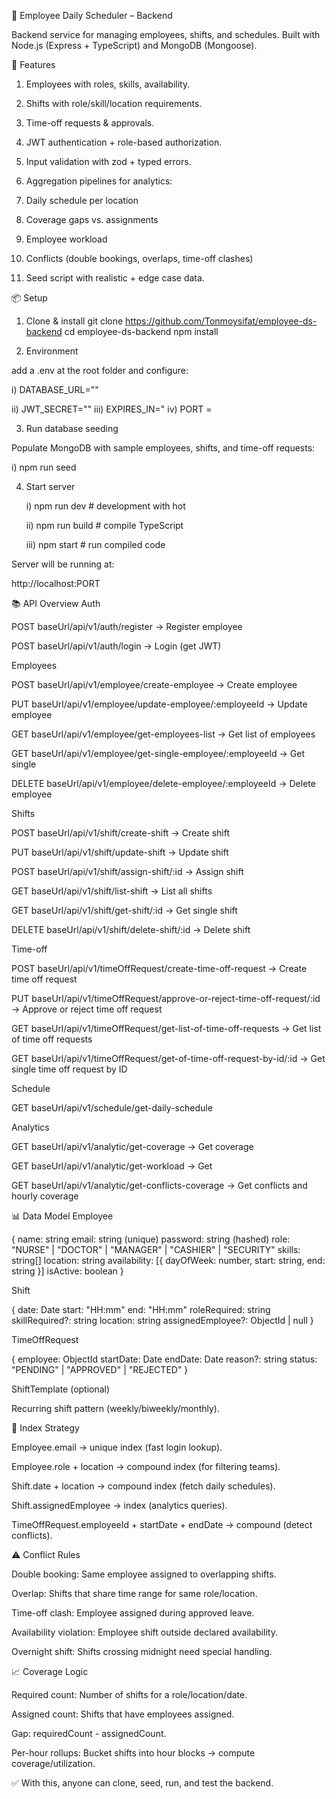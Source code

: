 📅 Employee Daily Scheduler – Backend

Backend service for managing employees, shifts, and schedules.
Built with Node.js (Express + TypeScript) and MongoDB (Mongoose).

🚀 Features

1) Employees with roles, skills, availability.

2) Shifts with role/skill/location requirements.

3) Time-off requests & approvals.

4) JWT authentication + role-based authorization.

5) Input validation with zod + typed errors.

6) Aggregation pipelines for analytics:

7) Daily schedule per location

8) Coverage gaps vs. assignments

9) Employee workload

10) Conflicts (double bookings, overlaps, time-off clashes)

11) Seed script with realistic + edge case data.

📦 Setup
1. Clone & install
git clone https://github.com/Tonmoysifat/employee-ds-backend
cd employee-ds-backend
npm install

2. Environment

add a .env at the root folder and configure:

i) DATABASE_URL=""

ii) JWT_SECRET=""
iii) EXPIRES_IN="
iv) PORT =

3. Run database seeding

Populate MongoDB with sample employees, shifts, and time-off requests:

  i) npm run seed

4. Start server

   i) npm run dev    # development with hot 

   ii) npm run build  # compile TypeScript

   iii) npm start      # run compiled code


Server will be running at:

http://localhost:PORT

📚 API Overview
Auth

POST baseUrl/api/v1/auth/register → Register employee

POST baseUrl/api/v1/auth/login → Login (get JWT)

Employees

POST  baseUrl/api/v1/employee/create-employee → Create employee

PUT    baseUrl/api/v1/employee/update-employee/:employeeId   → Update employee

GET    baseUrl/api/v1/employee/get-employees-list            → Get list of employees

GET    baseUrl/api/v1/employee/get-single-employee/:employeeId → Get single 

DELETE baseUrl/api/v1/employee/delete-employee/:employeeId → Delete employee

Shifts

POST    baseUrl/api/v1/shift/create-shift      → Create shift

PUT     baseUrl/api/v1/shift/update-shift      → Update shift

POST    baseUrl/api/v1/shift/assign-shift/:id → Assign shift

GET     baseUrl/api/v1/shift/list-shift        → List all shifts

GET     baseUrl/api/v1/shift/get-shift/:id     → Get single shift

DELETE  baseUrl/api/v1/shift/delete-shift/:id → Delete shift

Time-off

POST    baseUrl/api/v1/timeOffRequest/create-time-off-request           → Create time off request

PUT     baseUrl/api/v1/timeOffRequest/approve-or-reject-time-off-request/:id → Approve or reject time off request

GET     baseUrl/api/v1/timeOffRequest/get-list-of-time-off-requests      → Get list of time off requests

GET     baseUrl/api/v1/timeOffRequest/get-of-time-off-request-by-id/:id  → Get single time off request by ID



Schedule

GET     baseUrl/api/v1/schedule/get-daily-schedule

Analytics

GET     baseUrl/api/v1/analytic/get-coverage               → Get coverage

GET     baseUrl/api/v1/analytic/get-workload               → Get 

GET     baseUrl/api/v1/analytic/get-conflicts-coverage     → Get conflicts and hourly coverage



📊 Data Model
Employee

{
  name: string
  email: string (unique)
  password: string (hashed)
  role: "NURSE" | "DOCTOR" | "MANAGER" | "CASHIER" | "SECURITY"
  skills: string[]
  location: string
  availability: [{ dayOfWeek: number, start: string, end: string }]
  isActive: boolean
}

Shift

{
  date: Date
  start: "HH:mm"
  end: "HH:mm"
  roleRequired: string
  skillRequired?: string
  location: string
  assignedEmployee?: ObjectId | null
}

TimeOffRequest

{
  employee: ObjectId
  startDate: Date
  endDate: Date
  reason?: string
  status: "PENDING" | "APPROVED" | "REJECTED"
}

ShiftTemplate (optional)

Recurring shift pattern (weekly/biweekly/monthly).

📌 Index Strategy

Employee.email → unique index (fast login lookup).

Employee.role + location → compound index (for filtering teams).

Shift.date + location → compound index (fetch daily schedules).

Shift.assignedEmployee → index (analytics queries).

TimeOffRequest.employeeId + startDate + endDate → compound (detect conflicts).

⚠️ Conflict Rules

Double booking: Same employee assigned to overlapping shifts.

Overlap: Shifts that share time range for same role/location.

Time-off clash: Employee assigned during approved leave.

Availability violation: Employee shift outside declared availability.

Overnight shift: Shifts crossing midnight need special handling.

📈 Coverage Logic

Required count: Number of shifts for a role/location/date.

Assigned count: Shifts that have employees assigned.

Gap: requiredCount - assignedCount.

Per-hour rollups: Bucket shifts into hour blocks → compute coverage/utilization.

✅ With this, anyone can clone, seed, run, and test the backend.